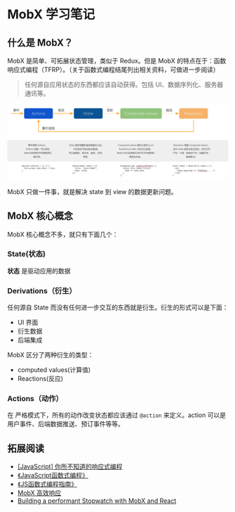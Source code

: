 # MobX 学习笔记
## 什么是 MobX？
MobX 是简单、可拓展状态管理，类似于 Redux。但是 MobX 的特点在于：函数响应式编程（TFRP）。（关于函数式编程结尾列出相关资料，可做进一步阅读）
>任何源自应用状态的东西都应该自动获得。包括 UI、数据序列化、服务器通讯等。

![](screenshots/mobx.png)

MobX 只做一件事，就是解决 state 到 view 的数据更新问题。


## MobX 核心概念
MobX 核心概念不多，就只有下面几个：
### State(状态)
**状态** 是驱动应用的数据
### Derivations（衍生）
任何源自 State 而没有任何进一步交互的东西就是衍生。衍生的形式可以是下面：
* UI 界面
* 衍生数据
* 后端集成

MobX 区分了两种衍生的类型：
* computed values(计算值)
* Reactions(反应)

### Actions（动作）
在 严格模式下，所有的动作改变状态都应该通过 `@action` 来定义。action 可以是用户事件、后端数据推送、预订事件等等。


## 拓展阅读
* [[JavaScript] 你所不知道的响应式编程](http://www.jianshu.com/p/5a097172f55a)
* [《JavaScript函数式编程》](https://book.douban.com/subject/26579320/)
* [《JS函数式编程指南》](http://t.cn/RyZdymZ)
* [MobX 高效响应](http://t.cn/RoSl1oO)
* [Building a performant Stopwatch with MobX and React](http://t.cn/R5KszrG)
